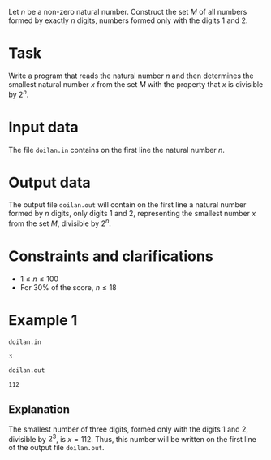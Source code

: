 
Let $n$ be a non-zero natural number.
Construct the set $M$ of all numbers formed by exactly $n$ digits, numbers formed only with the digits $1$ and $2$.

# Task

Write a program that reads the natural number $n$ and then determines the smallest natural number $x$ from the set $M$ with the property that $x$ is divisible by $2^n$.

# Input data

The file `doilan.in` contains on the first line the natural number $n$.

# Output data

The output file `doilan.out` will contain on the first line a natural number formed by $n$ digits, only digits $1$ and $2$, representing the smallest number $x$ from the set $M$, divisible by $2^n$.

# Constraints and clarifications

* $1 \leq n \leq 100$
* For $30\%$ of the score, $n \leq 18$

# Example 1

`doilan.in`
```
3
```

`doilan.out`
```
112
```

## Explanation

The smallest number of three digits, formed only with the digits $1$ and $2$, divisible by $2^3$, is $x = 112$. Thus, this number will be written on the first line of the output file `doilan.out`.

